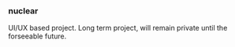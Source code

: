 ### nuclear

UI/UX based project.
Long term project, will remain private until the forseeable future.
